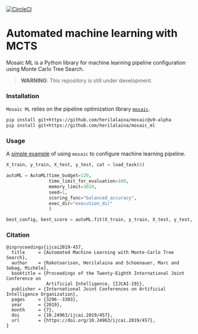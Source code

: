 [![CircleCI](https://circleci.com/gh/herilalaina/mosaic_ml/tree/master.svg?style=svg)](https://circleci.com/gh/herilalaina/mosaic_ml/tree/master)


# Automated machine learning with MCTS

Mosaic ML is a Python library for machine learning pipeline configuration
using Monte Carlo Tree Search.


> **WARNING**: This repository is still under development.



### Installation
`Mosaic ML` relies on the pipeline optimization library [`mosaic`](https://github.com/herilalaina/mosaic).
 

```bash
pip install git+https://github.com/herilalaina/mosaic@v0-alpha
pip install git+https://github.com/herilalaina/mosaic_ml
```

### Usage
A [simple example](https://github.com/herilalaina/mosaic_ml/blob/master/examples/simple_example.py) of using `mosaic` to configure machine learning pipeline.


```python
X_train, y_train, X_test, y_test, cat = load_task(6)

autoML = AutoML(time_budget=120,
                time_limit_for_evaluation=100,
                memory_limit=3024,
                seed=1,
                scoring_func="balanced_accuracy",
                exec_dir="execution_dir"
                )

best_config, best_score = autoML.fit(X_train, y_train, X_test, y_test, categorical_features=cat)
```

### Citation
```
@inproceedings{ijcai2019-457,
  title     = {Automated Machine Learning with Monte-Carlo Tree Search},
  author    = {Rakotoarison, Herilalaina and Schoenauer, Marc and Sebag, Michèle},
  booktitle = {Proceedings of the Twenty-Eighth International Joint Conference on
               Artificial Intelligence, {IJCAI-19}},
  publisher = {International Joint Conferences on Artificial Intelligence Organization},             
  pages     = {3296--3303},
  year      = {2019},
  month     = {7},
  doi       = {10.24963/ijcai.2019/457},
  url       = {https://doi.org/10.24963/ijcai.2019/457},
}
```